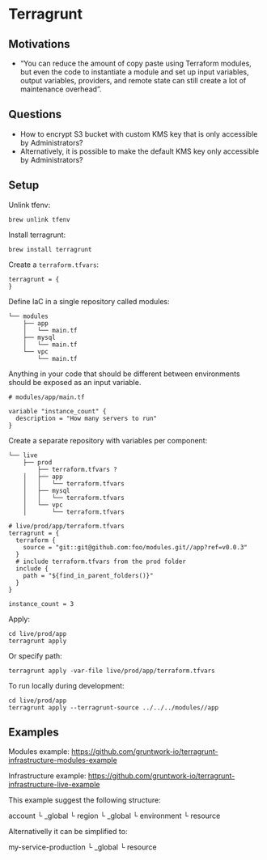 # Terragrunt

## Motivations

- “You can reduce the amount of copy paste using Terraform modules, but even
  the code to instantiate a module and set up input variables, output
  variables, providers, and remote state can still create a lot of maintenance
  overhead”.

## Questions

- How to encrypt S3 bucket with custom KMS key that is only accessible by Administrators?
- Alternatively, it is possible to make the default KMS key only accessible by Administrators?

## Setup

Unlink tfenv:

```
brew unlink tfenv
```

Install terragrunt:

```
brew install terragrunt
```

Create a `terraform.tfvars`:

```
terragrunt = {
}
```

Define IaC in a single repository called modules:

```
└── modules
    ├── app
    │   └── main.tf
    ├── mysql
    │   └── main.tf
    └── vpc
        └── main.tf
```

Anything in your code that should be different between environments should be exposed as an input variable.

```
# modules/app/main.tf

variable "instance_count" {
  description = "How many servers to run"
}
```

Create a separate repository with variables per component:

```
└── live
    ├── prod
        ├── terraform.tfvars ?
    │   ├── app
    │   │   └── terraform.tfvars
    │   ├── mysql
    │   │   └── terraform.tfvars
    │   └── vpc
    │       └── terraform.tfvars
```

```
# live/prod/app/terraform.tfvars
terragrunt = {
  terraform {
    source = "git::git@github.com:foo/modules.git//app?ref=v0.0.3"
  }
  # include terraform.tfvars from the prod folder
  include {
    path = "${find_in_parent_folders()}"
  }
}

instance_count = 3
```

Apply:

```
cd live/prod/app
terragrunt apply
```

Or specify path:

```
terragrunt apply -var-file live/prod/app/terraform.tfvars
```

To run locally during development:

```
cd live/prod/app
terragrunt apply --terragrunt-source ../../../modules//app
```

## Examples

Modules example: https://github.com/gruntwork-io/terragrunt-infrastructure-modules-example

Infrastructure example: https://github.com/gruntwork-io/terragrunt-infrastructure-live-example

This example suggest the following structure:

account
 └ _global
 └ region
    └ _global
    └ environment
       └ resource

Alternativelly it can be simplified to:

my-service-production
 └ _global
 └ resource
